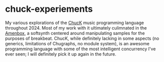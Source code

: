 # chuck-experiements

My various explorations of the [ChucK](https://chuck.stanford.edu/) music programming language throughout 2024.
Most of my work with it ultimately culimnated in the [Amenbox](https://www.youtube.com/playlist?list=PLCaZzI9qvxXQ0YPM6-W1K87on4czJEwaO), a softsynth centered around manipulating samples for the purposes of breakbeat.
ChucK, while definitely lacking in some aspects (no generics, limitations of Chugraphs, no module system), is an awesome programming language with some of the most intelligent concurrency I've ever seen; I will definitely pick it up again in the future.
